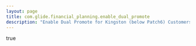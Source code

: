 ```yaml
---
layout: page
title: com.glide.financial_planning.enable_dual_promote
description: "Enable Dual Promote for Kingston (below Patch6) Customers"
---
```

true